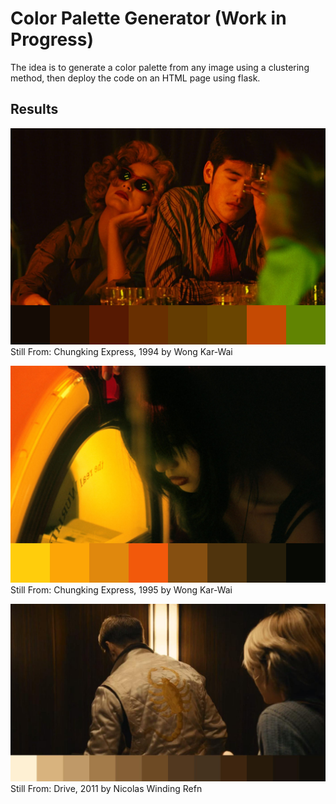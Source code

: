 # Color Palette Generator (Work in Progress)

The idea is to generate a color palette from any image using a clustering method, then deploy the code on an HTML page using flask.

## Results

![Chungking Express](chungking_express.png)
Still From: Chungking Express, 1994 by Wong Kar-Wai

![Fallen Angels](fallen_angels.jpg)
Still From: Chungking Express, 1995 by Wong Kar-Wai

![Drive](drive.jpg)
Still From: Drive, 2011 by Nicolas Winding Refn
